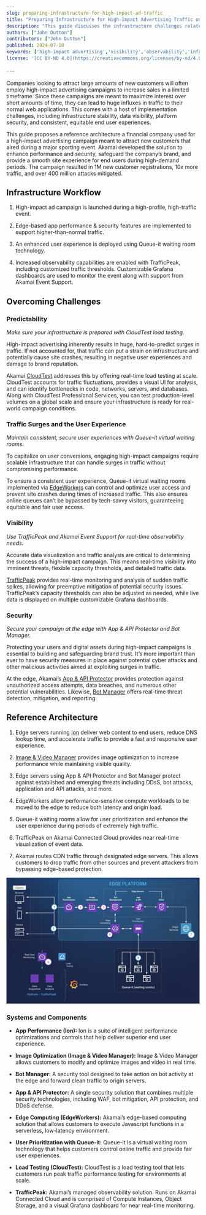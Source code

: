 ```yaml
---
slug: preparing-infrastructure-for-high-impact-ad-traffic
title: "Preparing Infrastructure for High-Impact Advertising Traffic on Akamai"
description: "This guide discusses the infrastructure challenges related to traffic associated with high-impact ad campaigns. It also proposes a reference architecture and strategies used to support surges during high-traffic events on Akamai Connected Cloud."
authors: ["John Dutton"]
contributors: ["John Dutton"]
published: 2024-07-10
keywords: ['high-impact advertising','visibility','observability','infrastructure security','high traffic','load testing']
license: '[CC BY-ND 4.0](https://creativecommons.org/licenses/by-nd/4.0)'

---
```


Companies looking to attract large amounts of new customers will often employ high-impact advertising campaigns to increase sales in a limited timeframe. Since these campaigns are meant to maximize interest over short amounts of time, they can lead to huge influxes in traffic to their normal web applications. This comes with a host of implementation challenges, including infrastructure stability, data visibility, platform security, and consistent, equitable end user experiences.

This guide proposes a reference architecture a financial company used for a high-impact advertising campaign meant to attract new customers that aired during a major sporting event. Akamai developed the solution to enhance performance and security, safeguard the company’s brand, and provide a smooth site experience for end users during high-demand periods. The campaign resulted in 1M new customer registrations, 10x more traffic, and over 400 million attacks mitigated.

## Infrastructure Workflow

1.  High-impact ad campaign is launched during a high-profile, high-traffic event.

1.  Edge-based app performance & security features are implemented to support higher-than-normal traffic.

1.  An enhanced user experience is deployed using Queue-it waiting room technology.

1.  Increased observability capabilities are enabled with TrafficPeak, including customized traffic thresholds. Customizable Grafana dashboards are used to monitor the event along with support from Akamai Event Support.

## Overcoming Challenges

### Predictability

*Make sure your infrastructure is prepared with CloudTest load testing.*

High-impact advertising inherently results in huge, hard-to-predict surges in traffic. If not accounted for, that traffic can put a strain on infrastructure and potentially cause site crashes, resulting in negative user experiences and damage to brand reputation.

Akamai [CloudTest](https://www.akamai.com/products/cloudtest) addresses this by offering real-time load testing at scale. CloudTest accounts for traffic fluctuations, provides a visual UI for analysis, and can identify bottlenecks in code, networks, servers, and databases. Along with CloudTest Professional Services, you can test production-level volumes on a global scale and ensure your infrastructure is ready for real-world campaign conditions.

### Traffic Surges and the User Experience

*Maintain consistent, secure user experiences with Queue-it virtual waiting rooms.*

To capitalize on user conversions, engaging high-impact campaigns require scalable infrastructure that can handle surges in traffic without compromising performance.

To ensure a consistent user experience, Queue-it virtual waiting rooms implemented via [EdgeWorkers](https://www.akamai.com/products/serverless-computing-edgeworkers) can control and optimize user access and prevent site crashes during times of increased traffic. This also ensures online queues can’t be bypassed by tech-savvy visitors, guaranteeing equitable and fair user access.

### Visibility

*Use TrafficPeak and Akamai Event Support for real-time observability needs.*

Accurate data visualization and traffic analysis are critical to determining the success of a high-impact campaign. This means real-time visibility into imminent threats, flexible capacity thresholds, and detailed traffic data.

[TrafficPeak](https://www.akamai.com/resources/solution-brief/trafficpeak-observability-platform) provides real-time monitoring and analysis of sudden traffic spikes, allowing for preemptive mitigation of potential security issues. TrafficPeak’s capacity thresholds can also be adjusted as needed, while live data is displayed on multiple customizable Grafana dashboards.

### Security

*Secure your campaign at the edge with App & API Protector and Bot Manager.*

Protecting your users and digital assets during high-impact campaigns is essential to building and safeguarding brand trust. It’s more important than ever to have security measures in place against potential cyber attacks and other malicious activities aimed at exploiting surges in traffic.

At the edge, Akamai’s [App & API Protector](https://www.akamai.com/products/app-and-api-protector) provides protection against unauthorized access attempts, data breaches, and numerous other potential vulnerabilities. Likewise, [Bot Manager](https://www.akamai.com/products/bot-manager) offers real-time threat detection, mitigation, and reporting.

## Reference Architecture

1.  Edge servers running [Ion](https://www.akamai.com/products/web-performance-optimization) deliver web content to end users, reduce DNS lookup time, and accelerate traffic to provide a fast and responsive user experience.

1.  [Image & Video Manager](https://www.akamai.com/products/image-and-video-manager) provides image optimization to increase performance while maintaining visible quality.

1.  Edge servers using App & API Protector and Bot Manager protect against established and emerging threats including DDsS, bot attacks, application and API attacks, and more.

1.  EdgeWorkers allow performance-sensitive compute workloads to be moved to the edge to reduce both latency and origin load.

1.  Queue-it waiting rooms allow for user prioritization and enhance the user experience during periods of extremely high traffic.

1.  TrafficPeak on Akamai Connected Cloud provides near real-time visualization of event data.

1.  Akamai routes CDN traffic through designated edge servers. This allows customers to drop traffic from other sources and prevent attackers from bypassing edge-based protection.

![High-Impact Advertising Infrastructure Architecture](high-impact-ad-traffic-architecture-1.jpg "High-Impact Advertising Infrastructure Architecture")

### Systems and Components

-  **App Performance (Ion):** Ion is a suite of intelligent performance optimizations and controls that help deliver superior end user experience.

-  **Image Optimization (Image & Video Manager):** Image & Video Manager allows customers to modify and optimize images and video in real time.

-  **Bot Manager:** A security tool designed to take action on bot activity at the edge and forward clean traffic to origin servers.

-  **App & API Protector:** A single security solution that combines multiple security technologies, including WAF, bot mitigation, API protection, and DDoS defense.

-  **Edge Computing (EdgeWorkers):** Akamai’s edge-based computing solution that allows customers to execute Javascript functions in a serverless, low-latency environment.

-  **User Prioritization with Queue-it:** Queue-it is a virtual waiting room technology that helps customers control online traffic and provide fair user experiences.

-  **Load Testing (CloudTest):** CloudTest is a load testing tool that lets customers run peak traffic performance testing for environments at scale.

-  **TrafficPeak:** Akamai’s managed observability solution. Runs on Akamai Connected Cloud and is comprised of Compute Instances, Object Storage, and a visual Grafana dashboard for near real-time monitoring.